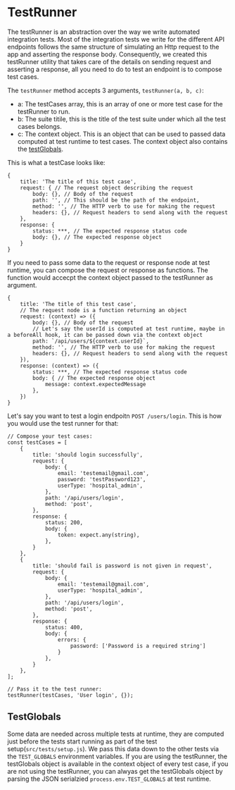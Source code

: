  
# TestRunner
The testRunner is an abstraction over the way we write automated integration tests. Most of the integration tests we write for the different API endpoints follows the same structure of simulating an Http request to the app and asserting the response body. Consequently, we created this testRunner utility that takes care of the details on sending request and asserting a response, all you need to do to test an endpoint is to compose test cases. 

The `testRunner` method accepts 3 arguments, `testRunner(a, b, c)`:
- a: The testCases array, this is an array of one or more test case for the testRunner to run.
- b: The suite titile, this is the title of the test suite under which all the test cases belongs.
- c: The context object. This is an object that can be used to passed data computed at test runtime to test cases. The context object also contains the [testGlobals](#TestGlobals). 

This is what a testCase looks like:

```
{
    title: 'The title of this test case',
    request: { // The request object describing the request
        body: {}, // Body of the request
        path: '', // This should be the path of the endpoint,
        method: '', // The HTTP verb to use for making the request
        headers: {}, // Request headers to send along with the request
    },
    response: {
        status: ***, // The expected response status code
        body: {}, // The expected response object
    }
}
```

If you need to pass some data to the request or response node at test runtime, you can compose the request or response as functions. The function would accecpt the context object passed to the testRunner as argument.

```
{
    title: 'The title of this test case',
    // The request node is a function returning an object
    request: (context) => ({
        body: {}, // Body of the request
        // Let's say the userId is computed at test runtime, maybe in a beforeAll hook, it can be passed down via the context object
        path: `/api/users/${context.userId}`, 
        method: '', // The HTTP verb to use for making the request
        headers: {}, // Request headers to send along with the request
    }),
    response: (context) => ({
        status: ***, // The expected response status code
        body: { // The expected response object
            message: context.expectedMessage
        }, 
    })
}
```

Let's say you want to test a login endpoitn `POST /users/login`. This is how you would use the test runner for that:

```
// Compose your test cases:
const testCases = [
    {
        title: 'should login successfully',
        request: {
            body: {
                email: 'testemail@gmail.com',
                password: 'testPassword123',
                userType: 'hospital_admin',
            },
            path: '/api/users/login',
            method: 'post',
        },
        response: {
            status: 200,
            body: {
                token: expect.any(string),
            },
        }
    },
    {
        title: 'should fail is password is not given in request',
        request: {
            body: {
                email: 'testemail@gmail.com',
                userType: 'hospital_admin',
            },
            path: '/api/users/login',
            method: 'post',
        },
        response: {
            status: 400,
            body: {
                errors: {
                    password: ['Password is a required string']
                }
            },
        }
    },
];

// Pass it to the test runner:
testRunner(testCases, 'User login', {});
```

## TestGlobals
Some data are needed across multiple tests at runtime, they are computed just before the tests start running as part of the test setup(`src/tests/setup.js`). We pass this data down to the other tests via the `TEST_GLOBALS` environment variables. If you are using the testRunner, the testGlobals object is available in the context object of every test case, if you are not using the testRunner, you can alwyas get the testGlobals object by parsing the JSON serialzied `process.env.TEST_GLOBALS` at test runtime.

